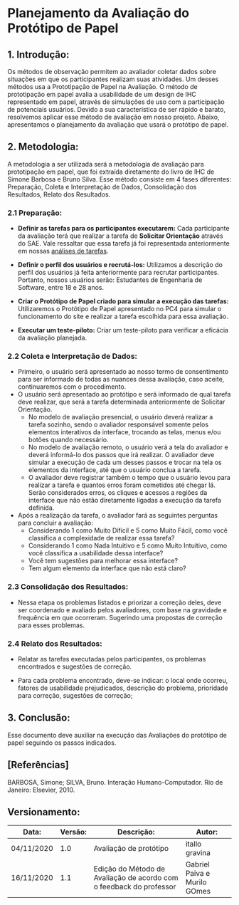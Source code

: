 
# Planejamento da Avaliação do Protótipo de Papel

## 1. Introdução:

Os métodos de observação permitem ao avaliador coletar dados sobre situações em que os participantes realizam suas atividades. Um desses métodos usa a Prototipação de Papel na Avaliação. O método de prototipação em papel avalia a usabilidade de um design de IHC representado em papel, através de simulações de uso com a participação de potenciais usuários. Devido a sua característica de ser rápido e barato, resolvemos aplicar esse método de avaliação em nosso projeto. Abaixo, apresentamos o planejamento da avaliação que usará o protótipo de papel.

## 2. Metodologia:

A metodologia a ser utilizada será a metodologia de avaliação para prototipação em papel, que foi extraída diretamente do livro de IHC de Simone Barbosa e Bruno Silva. Esse método consiste em 4 fases diferentes: Preparação, Coleta e Interpretação de Dados, Consolidação dos Resultados, Relato dos Resultados.

### 2.1 Preparação:

- **Definir as tarefas para os participantes executarem:** Cada participante da avaliação terá que realizar a tarefa de **Solicitar Orientação** através do SAE. Vale ressaltar que essa tarefa já foi representada anteriormente em nossas [análises de tarefas](../PC4/Anlisedetarefa.md).

-   **Definir o perfil dos usuários e recrutá-los:** Utilizamos a descrição do perfil dos usuários já feita anteriormente para recrutar participantes. Portanto, nossos usuários serão: Estudantes de Engenharia de Software, entre 18 e 28 anos.    

-   **Criar o Protótipo de Papel criado para simular a execução das tarefas:** Utilizaremos o Protótipo de Papel apresentado no PC4 para simular o funcionamento do site e realizar a tarefa escolhida para essa avaliação.

- **Executar um teste-piloto:** Criar um teste-piloto para verificar a eficácia da avaliação planejada.
    

### 2.2 Coleta e Interpretação de Dados:

- Primeiro, o usuário será apresentado ao nosso termo de consentimento para ser informado de todas as nuances dessa avaliação, caso aceite, continuaremos com o procedimento.
- O usuário será apresentado ao protótipo e será informado de qual tarefa deve realizar, que será a tarefa determinada anteriormente de Solicitar Orientação.
    - No modelo de avaliação presencial, o usuário deverá realizar a tarefa sozinho, sendo o avaliador responsável somente pelos elementos interativos da interface, trocando as telas, menus e/ou botões quando necessário.
    - No modelo de avaliação remoto, o usuário verá a tela do avaliador e deverá informá-lo dos passos que irá realizar. O avaliador deve simular a execução de cada um desses passos e trocar na tela os elementos da interface, até que o usuário conclua a tarefa.
    - O avaliador deve registrar também o tempo que o usuário levou para realizar a tarefa e quantos erros foram cometidos até chegar lá. Serão considerados erros, os cliques e acessos a regiões da interface que não estão diretamente ligadas a execução da tarefa definida.
- Após a realização da tarefa, o avaliador fará as seguintes perguntas para concluir a avaliação:
    - Considerando 1 como Muito Difícil e 5 como Muito Fácil, como você classifica a complexidade de realizar essa tarefa?
    - Considerando 1 como Nada Intuitivo e 5 como Muito Intuitivo, como você classifica a usabilidade dessa interface?
    - Você tem sugestões para melhorar essa interface?
    - Tem algum elemento da interface que não está claro?
    

### 2.3 Consolidação dos Resultados:

- Nessa etapa os problemas listados e priorizar a correção deles, deve ser coordenado e avaliado pelos avaliadores, com base na gravidade e frequência em que ocorreram. Sugerindo uma propostas de correção para esses problemas.
    

### 2.4 Relato dos Resultados:

- Relatar as tarefas executadas pelos participantes, os problemas encontrados e sugestões de correção.
        
- Para cada problema encontrado, deve-se indicar: o local onde ocorreu, fatores de usabilidade prejudicados, descrição do problema, prioridade para correção, sugestões de correção;
    

## 3. Conclusão:

Esse documento deve auxiliar na execução das Avaliações do protótipo de papel seguindo os passos indicados.

  

## [Referências]

BARBOSA, Simone; SILVA, Bruno. Interação Humano-Computador. Rio de Janeiro: Elsevier, 2010.

## Versionamento:
 Data:      | Versão: | Descrição:           | Autor:                       |
|------------|---------|----------------------|------------------------------|
| 04/11/2020 | 1.0     | Avaliação de protótipo| itallo gravina |
| 16/11/2020 | 1.1     | Edição do Método de Avaliação de acordo com o feedback do professor| Gabriel Paiva e Murilo GOmes |